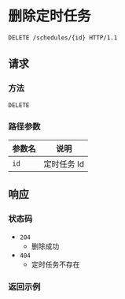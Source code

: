 # 删除定时任务

```http
DELETE /schedules/{id} HTTP/1.1
```

## 请求

### 方法

`DELETE`

### 路径参数

| 参数名 | 说明    |
| ------ | ------- |
| `id`   | 定时任务 Id |

## 响应

### 状态码

- `204`
  - 删除成功
- `404`
  - 定时任务不存在

### 返回示例

```json

```
